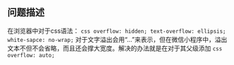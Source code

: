 ## 问题描述
在浏览器中对于css语法：
`` css
    overflow: hidden;
    text-overflow: ellipsis;
    white-sapce: no-wrap;
``
对于文字溢出会用“...”来表示，但在微信小程序中，溢出文本不但不会省略，而且还会撑大宽度。解决的办法就是在对于其父级添加
`` css
    overflow: auto;
``